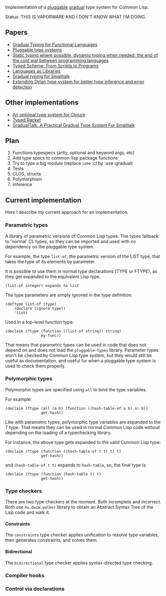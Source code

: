 Implementation of a [pluggable](http://bracha.org/pluggable-types.pdf "Pluggable type systems") [gradual](http://ecee.colorado.edu/~siek/gradualtyping.html "Gradual typing") type system for Common Lisp.

Status: THIS IS VAPORWARE AND I DON'T KNOW WHAT I'M DOING.

## Papers

* [Gradual Typing for Functional Languages](http://www.cs.colorado.edu/~siek/pubs/pubs/2006/siek06:_gradual.pdf)
* [Pluggable type systems](http://citeseerx.ist.psu.edu/viewdoc/summary?doi=10.1.1.175.1460)
* [Static typing where possible, dynamic typing when needed: the end of the cold war between programming languages](http://citeseerx.ist.psu.edu/viewdoc/download?doi=10.1.1.69.5966&rep=rep1&type=pdf)
* [Typed Scheme: From Scripts to Programs](http://www.ccs.neu.edu/racket/pubs/dissertation-tobin-hochstadt.pdf)
* [Languages as Libraries](http://www.cs.utah.edu/plt/publications/pldi11-tscff.pdf)
* [Gradual typing for Smalltalk](http://pleiad.cl/research/publications?key=allendeAl-scp2013)
* [Extending Dylan type system for better type inference and error detection](https://www.researchgate.net/publication/228771491_Extending_Dylan's_type_system_for_better_type_inference_and_error_detection)

## Other implementations

* [An optional type system for Clojure](https://github.com/clojure/core.typed)
* [Typed Racket](http://docs.racket-lang.org/ts-guide/)
* [GradualTalk: A Practical Gradual Type System For Smalltalk](http://pleiad.cl/research/software/gradualtalk)

## Plan

1. Functions typespecs (arity, optional and keyword args, etc)
2. Add type specs to common-lisp package functions
3. Try to type a big module (replace :use :cl by :use :gradual)
4. Tests
5. CLOS, structs
6. Polymorphism
7. Inference

## Current implementation

Here I describe my current approach for an implementation.

### Parametric types

A library of parametric versions of Common Lisp types. The types fallback to 'normal' CL types, so they can be imported and used with no dependency on the pluggable type system.

For example, the type `list-of`, the parametric version of the LIST type, that takes the type of its elements by parameter.

It is possible to use them in normal type declarations (TYPE or FTYPE), as they get expanded to the equivalent Lisp type.

    (list-of integer) expands to list
    
The type parameters are simply ignored in the type definition:

    (deftype list-of (type)
        (declare (ignore type))
        'list)
        
Used in a top-level function type:

    (declaim (ftype (function ((list-of string)) string)
                    my-func))
        
That means that parametric types can be used in code that does not depend on and does not load the `pluggable-types` library. Parameter types won't be checked by Common Lisp type system, but they would still be useful as documentation, and useful for when a pluggable type system is used to check them properly. 
        
### Polymorphic types

Polymorphic types are specified using `all` to bind the type variables.

For example:

    (declaim (ftype (all (a b) (function ((hash-table-of a b) a) b))
                    get-hash))
                    
Like with parametric types, polymorphic type variables are expanded to the T type. That means they can be used in normal Common Lisp code without depending on the loading of a typechecking library.

For instance, the above type gets expanded to the valid Common Lisp type:

    (declaim (ftype (function ((hash-table-of t t) t) t)
                    get-hash))
                    
and `(hash-table-of t t)` expands to `hash-table`, so, the final type is:

    (declaim (ftype (function (hash-table t) t)
                    get-hash))

### Type checkers

There are two type checkers at the moment. Both incomplete and incorrect.
Both use `hu.dwim.walker` library to obtain an Abstract Syntax Tree of the Lisp code and walk it.

#### Constraints

The `constraints` type checker applies unification to resolve type variables, then generates constraints, and solves them. 

#### Bidirectional

The `bidirectional` type checker applies syntax-directed type checking.

### Compiler hooks

### Control via declarations
